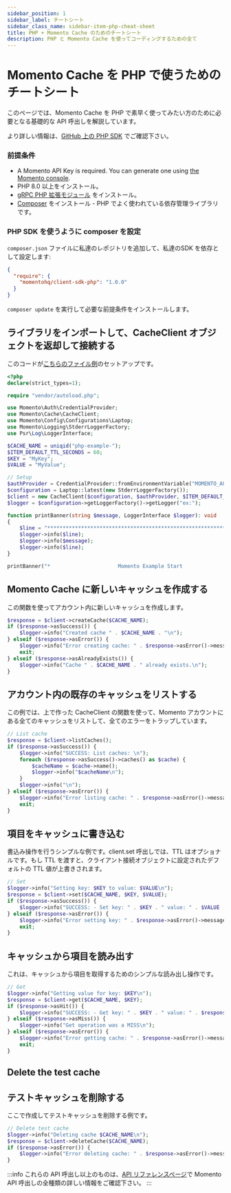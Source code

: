 ```yaml
---
sidebar_position: 1
sidebar_label: チートシート
sidebar_class_name: sidebar-item-php-cheat-sheet
title: PHP + Momento Cache のためのチートシート
description: PHP と Momento Cache を使ってコーディングするための全て
---
```


# Momento Cache を PHP で使うためのチートシート
このページでは、Momento Cache を PHP で素早く使ってみたい方のために必要となる基礎的な API 呼出しを解説しています。

より詳しい情報は、[GitHub 上の PHP SDK](https://github.com/momentohq/client-sdk-php) でご確認下さい。

### 前提条件
* A Momento API Key is required. You can generate one using [the Momento console](https://console.gomomento.com/).
* PHP 8.0 以上をインストール。
* [gRPC PHP 拡張モジュール](https://github.com/grpc/grpc/blob/v1.46.3/src/php/README.md) をインストール。
* [Composer](https://getcomposer.org/doc/00-intro.md) をインストール - PHP でよく使われている依存管理ライブラリです。

### PHP SDK を使うように composer を設定

`composer.json` ファイルに私達のレポジトリを追加して、私達のSDK を依存として設定します:


```json
{
  "require": {
    "momentohq/client-sdk-php": "1.0.0"
  }
}
```

`composer update` を実行して必要な前提条件をインストールします。

## ライブラリをインポートして、CacheClient オブジェクトを返却して接続する
このコードが[こちらのファイル例](https://github.com/momentohq/client-sdk-php/blob/main/examples/example.php)のセットアップです。

```php
<?php
declare(strict_types=1);

require "vendor/autoload.php";

use Momento\Auth\CredentialProvider;
use Momento\Cache\CacheClient;
use Momento\Config\Configurations\Laptop;
use Momento\Logging\StderrLoggerFactory;
use Psr\Log\LoggerInterface;

$CACHE_NAME = uniqid("php-example-");
$ITEM_DEFAULT_TTL_SECONDS = 60;
$KEY = "MyKey";
$VALUE = "MyValue";

// Setup
$authProvider = CredentialProvider::fromEnvironmentVariable("MOMENTO_AUTH_TOKEN");
$configuration = Laptop::latest(new StderrLoggerFactory());
$client = new CacheClient($configuration, $authProvider, $ITEM_DEFAULT_TTL_SECONDS);
$logger = $configuration->getLoggerFactory()->getLogger("ex:");

function printBanner(string $message, LoggerInterface $logger): void
{
    $line = "******************************************************************";
    $logger->info($line);
    $logger->info($message);
    $logger->info($line);
}

printBanner("*                      Momento Example Start                     *", $logger);
```

## Momento Cache に新しいキャッシュを作成する
この関数を使ってアカウント内に新しいキャッシュを作成します。

```php
$response = $client->createCache($CACHE_NAME);
if ($response->asSuccess()) {
    $logger->info("Created cache " . $CACHE_NAME . "\n");
} elseif ($response->asError()) {
    $logger->info("Error creating cache: " . $response->asError()->message() . "\n");
    exit;
} elseif ($response->asAlreadyExists()) {
    $logger->info("Cache " . $CACHE_NAME . " already exists.\n");
}
```

## アカウント内の既存のキャッシュをリストする
この例では、上で作った CacheClient の関数を使って、Momento アカウントにある全てのキャッシュをリストして、全てのエラーをトラップしています。

```php
// List cache
$response = $client->listCaches();
if ($response->asSuccess()) {
    $logger->info("SUCCESS: List caches: \n");
    foreach ($response->asSuccess()->caches() as $cache) {
        $cacheName = $cache->name();
        $logger->info("$cacheName\n");
    }
    $logger->info("\n");
} elseif ($response->asError()) {
    $logger->info("Error listing cache: " . $response->asError()->message() . "\n");
    exit;
}
```

## 項目をキャッシュに書き込む
書込み操作を行うシンプルな例です。client.set 呼出しでは、TTL はオプショナルです。もし TTL を渡すと、クライアント接続オブジェクトに設定されたデフォルトの TTL 値が上書きされます。

```php
// Set
$logger->info("Setting key: $KEY to value: $VALUE\n");
$response = $client->set($CACHE_NAME, $KEY, $VALUE);
if ($response->asSuccess()) {
    $logger->info("SUCCESS: - Set key: " . $KEY . " value: " . $VALUE . " cache: " . $CACHE_NAME . "\n");
} elseif ($response->asError()) {
    $logger->info("Error setting key: " . $response->asError()->message() . "\n");
    exit;
}
```

## キャッシュから項目を読み出す
これは、キャッシュから項目を取得するためのシンプルな読み出し操作です。
```php
// Get
$logger->info("Getting value for key: $KEY\n");
$response = $client->get($CACHE_NAME, $KEY);
if ($response->asHit()) {
    $logger->info("SUCCESS: - Get key: " . $KEY . " value: " . $response->asHit()->valueString() . " cache: " . $CACHE_NAME . "\n");
} elseif ($response->asMiss()) {
    $logger->info("Get operation was a MISS\n");
} elseif ($response->asError()) {
    $logger->info("Error getting cache: " . $response->asError()->message() . "\n");
    exit;
}
```

## Delete the test cache
## テストキャッシュを削除する
ここで作成してテストキャッシュを削除する例です。

```php
// Delete test cache
$logger->info("Deleting cache $CACHE_NAME\n");
$response = $client->deleteCache($CACHE_NAME);
if ($response->asError()) {
    $logger->info("Error deleting cache: " . $response->asError()->message() . "\n");
}
```

:::info
これらの API 呼出し以上のものは、[API リファレンスページ](./../../api-reference/index.mdx)で Momento API 呼出しの全種類の詳しい情報をご確認下さい。
:::
